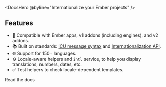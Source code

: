 <DocsHero
  @byline="Internationalize your Ember projects"
/>

<div class="index-route container">
  <div>
    <h2 class="section-title">
      Features
    </h2>
    <ul>
      <li>
        🐹 Compatible with Ember apps, v1 addons (including engines), and v2 addons.
      </li>
      <li>
        📚 Built on standards: <a class="external-link" href="https://formatjs.io/docs/core-concepts/icu-syntax/" target="_blank" rel="noopener noreferrer">ICU message syntax</a> and <a class="external-link" href="https://developer.mozilla.org/docs/Web/JavaScript/Reference/Global_Objects/Intl" target="_blank" rel="noopener noreferrer">Internationalization API</a>.
      </li>
      <li>
        🌐 Support for 150+ languages.
      </li>
      <li>
        ⚙️ Locale-aware helpers and <code>intl</code> service, to help you display translations, numbers, dates, etc.
      </li>
      <li>
        ✅ Test helpers to check locale-dependent templates.
      </li>
    </ul>
  </div>

  <div>
    <DocsLink @route="docs">
      Read the docs
    </DocsLink>
  </div>
</div>